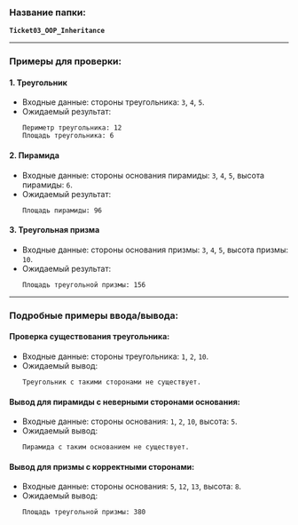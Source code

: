 ### Название папки:
**`Ticket03_OOP_Inheritance`**

---

### Примеры для проверки:

#### **1. Треугольник**
- Входные данные: стороны треугольника: `3`, `4`, `5`.
- Ожидаемый результат:
  ```
  Периметр треугольника: 12
  Площадь треугольника: 6
  ```

#### **2. Пирамида**
- Входные данные: стороны основания пирамиды: `3`, `4`, `5`, высота пирамиды: `6`.
- Ожидаемый результат:
  ```
  Площадь пирамиды: 96
  ```

#### **3. Треугольная призма**
- Входные данные: стороны основания призмы: `3`, `4`, `5`, высота призмы: `10`.
- Ожидаемый результат:
  ```
  Площадь треугольной призмы: 156
  ```

---

### Подробные примеры ввода/вывода:

#### **Проверка существования треугольника:**
- Входные данные: стороны треугольника: `1`, `2`, `10`.
- Ожидаемый вывод:
  ```
  Треугольник с такими сторонами не существует.
  ```

#### **Вывод для пирамиды с неверными сторонами основания:**
- Входные данные: стороны основания: `1`, `2`, `10`, высота: `5`.
- Ожидаемый вывод:
  ```
  Пирамида с таким основанием не существует.
  ```

#### **Вывод для призмы с корректными сторонами:**
- Входные данные: стороны основания: `5`, `12`, `13`, высота: `8`.
- Ожидаемый вывод:
  ```
  Площадь треугольной призмы: 380
  ```